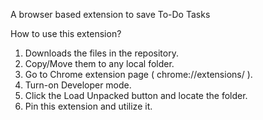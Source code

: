 A browser based extension to save To-Do Tasks

How to use this extension?

1. Downloads the files in the repository.
2. Copy/Move them to any local folder.
3. Go to Chrome extension page ( chrome://extensions/ ).
4. Turn-on Developer mode.
5. Click the Load Unpacked button and locate the folder.
6. Pin this extension and utilize it.
